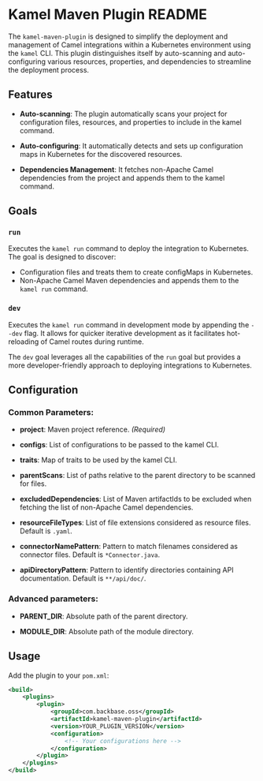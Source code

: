 # Kamel Maven Plugin README

The `kamel-maven-plugin` is designed to simplify the deployment and management of Camel integrations within a Kubernetes environment using the `kamel` CLI. This plugin distinguishes itself by auto-scanning and auto-configuring various resources, properties, and dependencies to streamline the deployment process.

## Features

- **Auto-scanning**: The plugin automatically scans your project for configuration files, resources, and properties to include in the kamel command.

- **Auto-configuring**: It automatically detects and sets up configuration maps in Kubernetes for the discovered resources.

- **Dependencies Management**: It fetches non-Apache Camel dependencies from the project and appends them to the kamel command.

## Goals

### `run`

Executes the `kamel run` command to deploy the integration to Kubernetes. The goal is designed to discover:

- Configuration files and treats them to create configMaps in Kubernetes.
- Non-Apache Camel Maven dependencies and appends them to the `kamel run` command.

### `dev`

Executes the `kamel run` command in development mode by appending the `--dev` flag. It allows for quicker iterative development as it facilitates hot-reloading of Camel routes during runtime.

The `dev` goal leverages all the capabilities of the `run` goal but provides a more developer-friendly approach to deploying integrations to Kubernetes.

## Configuration

### Common Parameters:

- **project**: Maven project reference. *(Required)*

- **configs**: List of configurations to be passed to the kamel CLI.

- **traits**: Map of traits to be used by the kamel CLI.

- **parentScans**: List of paths relative to the parent directory to be scanned for files.

- **excludedDependencies**: List of Maven artifactIds to be excluded when fetching the list of non-Apache Camel dependencies.

- **resourceFileTypes**: List of file extensions considered as resource files. Default is `.yaml`.

- **connectorNamePattern**: Pattern to match filenames considered as connector files. Default is `*Connector.java`.

- **apiDirectoryPattern**: Pattern to identify directories containing API documentation. Default is `**/api/doc/`.

### Advanced parameters:

- **PARENT_DIR**: Absolute path of the parent directory.

- **MODULE_DIR**: Absolute path of the module directory.

## Usage

Add the plugin to your `pom.xml`:

```xml
<build>
    <plugins>
        <plugin>
            <groupId>com.backbase.oss</groupId>
            <artifactId>kamel-maven-plugin</artifactId>
            <version>YOUR_PLUGIN_VERSION</version>
            <configuration>
                <!-- Your configurations here -->
            </configuration>
        </plugin>
    </plugins>
</build>
